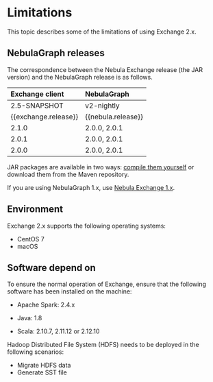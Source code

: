 # Limitations

This topic describes some of the limitations of using Exchange 2.x.

## NebulaGraph releases

The correspondence between the Nebula Exchange release (the JAR version) and the NebulaGraph release is as follows.

|Exchange client|NebulaGraph|
|:---|:---|
|2.5-SNAPSHOT|v2-nightly|
|{{exchange.release}}|{{nebula.release}}|
|2.1.0|2.0.0, 2.0.1|
|2.0.1|2.0.0, 2.0.1|
|2.0.0|2.0.0, 2.0.1|

JAR packages are available in two ways: [compile them yourself](../ex-ug-compile.md) or download them from the Maven repository.

If you are using NebulaGraph 1.x, use [Nebula Exchange 1.x](https://github.com/vesoft-inc/nebula-java/tree/v1.0/tools "Click to go to GitHub").

## Environment

Exchange 2.x supports the following operating systems:

- CentOS 7
- macOS

## Software depend on

To ensure the normal operation of Exchange, ensure that the following software has been installed on the machine:

- Apache Spark: 2.4.x

- Java: 1.8

- Scala: 2.10.7, 2.11.12 or 2.12.10

Hadoop Distributed File System (HDFS) needs to be deployed in the following scenarios:

- Migrate HDFS data
- Generate SST file
